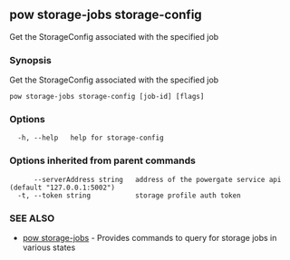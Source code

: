 ## pow storage-jobs storage-config

Get the StorageConfig associated with the specified job

### Synopsis

Get the StorageConfig associated with the specified job

```
pow storage-jobs storage-config [job-id] [flags]
```

### Options

```
  -h, --help   help for storage-config
```

### Options inherited from parent commands

```
      --serverAddress string   address of the powergate service api (default "127.0.0.1:5002")
  -t, --token string           storage profile auth token
```

### SEE ALSO

* [pow storage-jobs](pow_storage-jobs.md)	 - Provides commands to query for storage jobs in various states

